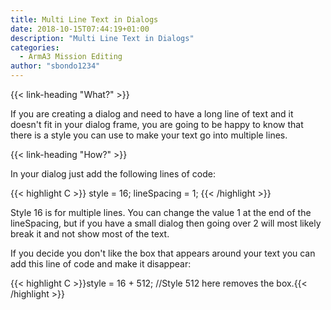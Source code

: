```yaml
---
title: Multi Line Text in Dialogs
date: 2018-10-15T07:44:19+01:00
description: "Multi Line Text in Dialogs"
categories:
  - ArmA3 Mission Editing
author: "sbondo1234"
---
```


{{< link-heading "What?" >}}

If you are creating a dialog and need to have a long line of text and it doesn't fit in your dialog frame, you are going to be happy to know that there is a style you can use to make your text go into multiple lines.

{{< link-heading "How?" >}}

In your dialog just add the following lines of code:

{{< highlight C >}}
style = 16;
lineSpacing = 1;
{{< /highlight >}}

Style 16 is for multiple lines. You can change the value 1 at the end of the lineSpacing, but if you have a small dialog then going over 2 will most likely break it and not show most of the text.

If you decide you don't like the box that appears around your text you can add this line of code and make it disappear:

{{< highlight C >}}style = 16 + 512; //Style 512 here removes the box.{{< /highlight >}}
